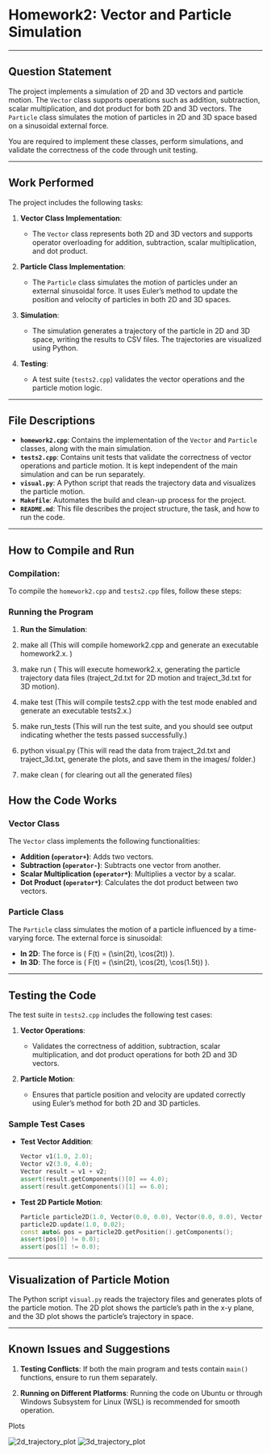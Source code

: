 
# Homework2: Vector and Particle Simulation

---

## Question Statement

The project implements a simulation of 2D and 3D vectors and particle motion. The `Vector` class supports operations such as addition, subtraction, scalar multiplication, and dot product for both 2D and 3D vectors. The `Particle` class simulates the motion of particles in 2D and 3D space based on a sinusoidal external force.

You are required to implement these classes, perform simulations, and validate the correctness of the code through unit testing.

---

## Work Performed

The project includes the following tasks:

1. **Vector Class Implementation**:
   - The `Vector` class represents both 2D and 3D vectors and supports operator overloading for addition, subtraction, scalar multiplication, and dot product.

2. **Particle Class Implementation**:
   - The `Particle` class simulates the motion of particles under an external sinusoidal force. It uses Euler’s method to update the position and velocity of particles in both 2D and 3D spaces.

3. **Simulation**:
   - The simulation generates a trajectory of the particle in 2D and 3D space, writing the results to CSV files. The trajectories are visualized using Python.

4. **Testing**:
   - A test suite (`tests2.cpp`) validates the vector operations and the particle motion logic.

---

## File Descriptions

- **`homework2.cpp`**: Contains the implementation of the `Vector` and `Particle` classes, along with the main simulation.
- **`tests2.cpp`**: Contains unit tests that validate the correctness of vector operations and particle motion. It is kept independent of the main simulation and can be run separately.
- **`visual.py`**: A Python script that reads the trajectory data and visualizes the particle motion.
- **`Makefile`**: Automates the build and clean-up process for the project.
- **`README.md`**: This file describes the project structure, the task, and how to run the code.

---

## How to Compile and Run

### Compilation:

To compile the `homework2.cpp` and `tests2.cpp` files, follow these steps:






### Running the Program

1. **Run the Simulation**:
   
1. make all  (This will compile homework2.cpp and generate an executable homework2.x. )
  2. make run  ( This will execute homework2.x, generating the particle trajectory data files (traject_2d.txt for 2D motion 
     and traject_3d.txt for 3D motion).
  3. make test  (This will compile tests2.cpp with the test mode enabled and generate an executable tests2.x.)
  4. make run_tests   (This will run the test suite, and you should see output indicating whether the tests passed successfully.)
  5. python visual.py    (This will read the data from traject_2d.txt and traject_3d.txt, generate the plots, and save them in the images/ folder.)
  6. make clean ( for clearing out all the generated files)






## How the Code Works

### Vector Class

The `Vector` class implements the following functionalities:

- **Addition (`operator+`)**: Adds two vectors.
- **Subtraction (`operator-`)**: Subtracts one vector from another.
- **Scalar Multiplication (`operator*`)**: Multiplies a vector by a scalar.
- **Dot Product (`operator*`)**: Calculates the dot product between two vectors.

### Particle Class

The `Particle` class simulates the motion of a particle influenced by a time-varying force. The external force is sinusoidal:

- **In 2D**: The force is \( F(t) = (\sin(2t), \cos(2t)) \).
- **In 3D**: The force is \( F(t) = (\sin(2t), \cos(2t), \cos(1.5t)) \).

---

## Testing the Code

The test suite in `tests2.cpp` includes the following test cases:

1. **Vector Operations**:
   - Validates the correctness of addition, subtraction, scalar multiplication, and dot product operations for both 2D and 3D vectors.

2. **Particle Motion**:
   - Ensures that particle position and velocity are updated correctly using Euler’s method for both 2D and 3D particles.

### Sample Test Cases

- **Test Vector Addition**:
   ```cpp
   Vector v1(1.0, 2.0);
   Vector v2(3.0, 4.0);
   Vector result = v1 + v2;
   assert(result.getComponents()[0] == 4.0);
   assert(result.getComponents()[1] == 6.0);
   ```

- **Test 2D Particle Motion**:
   ```cpp
   Particle particle2D(1.0, Vector(0.0, 0.0), Vector(0.0, 0.0), Vector(0.0, 0.0));
   particle2D.update(1.0, 0.02);
   const auto& pos = particle2D.getPosition().getComponents();
   assert(pos[0] != 0.0);
   assert(pos[1] != 0.0);
   ```

---

## Visualization of Particle Motion

The Python script `visual.py` reads the trajectory files and generates plots of the particle motion. The 2D plot shows the particle’s path in the x-y plane, and the 3D plot shows the particle’s trajectory in space.

---

## Known Issues and Suggestions

1. **Testing Conflicts**:
   If both the main program and tests contain `main()` functions, ensure to run them separately.

2. **Running on Different Platforms**:
   Running the code on Ubuntu or through Windows Subsystem for Linux (WSL) is recommended for smooth operation.

Plots

![2d_trajectory_plot](https://github.com/user-attachments/assets/6da6a3e3-c42b-4c97-888c-a31f565d0b3d)
![3d_trajectory_plot](https://github.com/user-attachments/assets/b0ce6b14-9741-4704-a23b-aa3511c1ce96)


